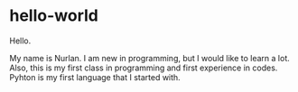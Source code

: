 # hello-world
Hello. 

My name is Nurlan. I am new in programming, but I would like to learn a lot. Also, this is my first class in programming and first experience in codes. Pyhton is my first language that I started with.
